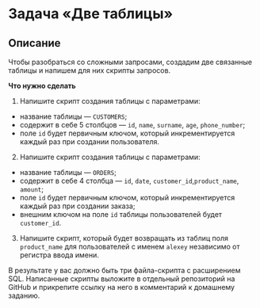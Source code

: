 
# Задача «Две таблицы»

## Описание

Чтобы разобраться со сложными запросами, создадим две связанные таблицы и напишем для них скрипты запросов.

**Что нужно сделать**

1. Напишите скрипт создания таблицы с параметрами:

 - название таблицы — `CUSTOMERS`;
 - содержит в себе 5 столбцов — `id`, `name`, `surname`, `age`, `phone_number`;
 - поле `id` будет первичным ключом, который инкрементируется каждый раз при создании пользователя.

2. Напишите скрипт создания таблицы с параметрами:

 - название таблицы — `ORDERS`;
 - содержит в себе 4 столбца — `id`, `date`, `customer_id`,`product_name`, `amount`;
 - поле `id` будет первичным ключом, который инкрементируется каждый раз при создании заказа;
 - внешним ключом на поле `id` таблицы пользователей будет `customer_id`.
 
3. Напишите скрипт, который будет возвращать из таблиц поля `product_name` для пользователей с именем `alexey` независимо от регистра ввода имени.

В результате у вас должно быть три файла-скрипта с расширением SQL. Написанные скрипты выложите в отдельный репозиторий на GitHub и прикрепите ссылку на него в комментарий к домашнему заданию.
